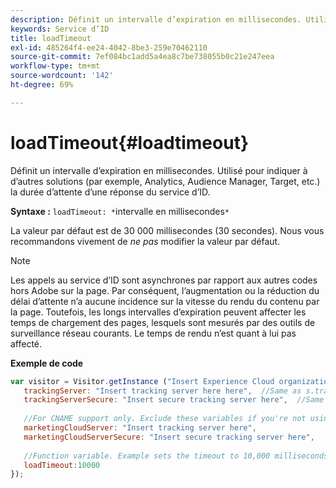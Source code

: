```yaml
---
description: Définit un intervalle d’expiration en millisecondes. Utilisé pour indiquer à d’autres solutions (par exemple, Analytics, Audience Manager, Target, etc.) la durée d’attente d’une réponse du service d’ID.
keywords: Service d’ID
title: loadTimeout
exl-id: 485264f4-ee24-4042-8be3-259e70462110
source-git-commit: 7ef084bc1add5a4ea8c7be738055b0c21e247eea
workflow-type: tm+mt
source-wordcount: '142'
ht-degree: 69%

---
```


# loadTimeout{#loadtimeout}

Définit un intervalle d’expiration en millisecondes. Utilisé pour indiquer à d’autres solutions (par exemple, Analytics, Audience Manager, Target, etc.) la durée d’attente d’une réponse du service d’ID.

**Syntaxe :** `loadTimeout: *`intervalle en millisecondes`*`

La valeur par défaut est de 30 000 millisecondes (30 secondes). Nous vous recommandons vivement de *ne pas* modifier la valeur par défaut.

>[!NOTE]
>
>Les appels au service d’ID sont asynchrones par rapport aux autres codes hors Adobe sur la page. Par conséquent, l’augmentation ou la réduction du délai d’attente n’a aucune incidence sur la vitesse du rendu du contenu par la page. Toutefois, les longs intervalles d’expiration peuvent affecter les temps de chargement des pages, lesquels sont mesurés par des outils de surveillance réseau courants. Le temps de rendu n’est quant à lui pas affecté.

**Exemple de code**

```js
var visitor = Visitor.getInstance ("Insert Experience Cloud organization ID here",{ 
   trackingServer: "Insert tracking server here here",  //Same as s.trackingServer 
   trackingServerSecure: "Insert secure tracking server here",  //Same as s.trackingServerSecure 
 
   //For CNAME support only. Exclude these variables if you're not using CNAME 
   marketingCloudServer: "Insert tracking server here", 
   marketingCloudServerSecure: "Insert secure tracking server here", 
 
   //Function variable. Example sets the timeout to 10,000 milliseconds (10 seconds). 
   loadTimeout:10000 
});
```
